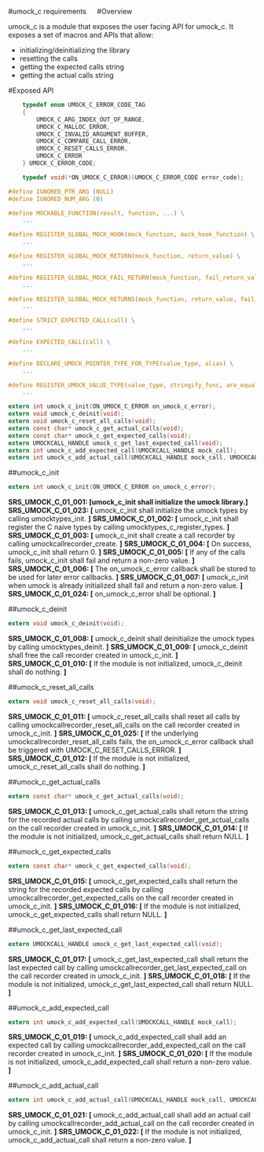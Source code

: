 #umock_c requirements
 
#Overview

umock_c is a module that exposes the user facing API for umock_c.
It exposes a set of macros and APIs that allow:
- initializing/deinitializing the library
- resetting the calls
- getting the expected calls string
- getting the actual calls string

#Exposed API

```c
    typedef enum UMOCK_C_ERROR_CODE_TAG
    {
        UMOCK_C_ARG_INDEX_OUT_OF_RANGE,
        UMOCK_C_MALLOC_ERROR,
        UMOCK_C_INVALID_ARGUMENT_BUFFER,
        UMOCK_C_COMPARE_CALL_ERROR,
        UMOCK_C_RESET_CALLS_ERROR,
        UMOCK_C_ERROR
    } UMOCK_C_ERROR_CODE;

    typedef void(*ON_UMOCK_C_ERROR)(UMOCK_C_ERROR_CODE error_code);

#define IGNORED_PTR_ARG (NULL)
#define IGNORED_NUM_ARG (0)

#define MOCKABLE_FUNCTION(result, function, ...) \
    ...

#define REGISTER_GLOBAL_MOCK_HOOK(mock_function, mock_hook_function) \
    ...

#define REGISTER_GLOBAL_MOCK_RETURN(mock_function, return_value) \
    ...

#define REGISTER_GLOBAL_MOCK_FAIL_RETURN(mock_function, fail_return_value) \
    ...

#define REGISTER_GLOBAL_MOCK_RETURNS(mock_function, return_value, fail_return_value) \
    ...

#define STRICT_EXPECTED_CALL(call) \
	...

#define EXPECTED_CALL(call) \
	...

#define DECLARE_UMOCK_POINTER_TYPE_FOR_TYPE(value_type, alias) \
    ...

#define REGISTER_UMOCK_VALUE_TYPE(value_type, stringify_func, are_equal_func, copy_func, free_func) \
    ...

extern int umock_c_init(ON_UMOCK_C_ERROR on_umock_c_error);
extern void umock_c_deinit(void);
extern void umock_c_reset_all_calls(void);
extern const char* umock_c_get_actual_calls(void);
extern const char* umock_c_get_expected_calls(void);
extern UMOCKCALL_HANDLE umock_c_get_last_expected_call(void);
extern int umock_c_add_expected_call(UMOCKCALL_HANDLE mock_call);
extern int umock_c_add_actual_call(UMOCKCALL_HANDLE mock_call, UMOCKCALL_HANDLE* matched_call);
```

##umock_c_init

```c
extern int umock_c_init(ON_UMOCK_C_ERROR on_umock_c_error);
```

**SRS_UMOCK_C_01_001: [**umock_c_init shall initialize the umock library.**]**
**SRS_UMOCK_C_01_023: [** umock_c_init shall initialize the umock types by calling umocktypes_init. **]**
**SRS_UMOCK_C_01_002: [** umock_c_init shall register the C naive types by calling umocktypes_c_register_types. **]**
**SRS_UMOCK_C_01_003: [** umock_c_init shall create a call recorder by calling umockcallrecorder_create. **]**
**SRS_UMOCK_C_01_004: [** On success, umock_c_init shall return 0. **]**
**SRS_UMOCK_C_01_005: [** If any of the calls fails, umock_c_init shall fail and return a non-zero value. **]**
**SRS_UMOCK_C_01_006: [** The on_umock_c_error callback shall be stored to be used for later error callbacks. **]**
**SRS_UMOCK_C_01_007: [** umock_c_init when umock is already initialized shall fail and return a non-zero value. **]**
**SRS_UMOCK_C_01_024: [** on_umock_c_error shall be optional. **]**

##umock_c_deinit

```c
extern void umock_c_deinit(void);
```

**SRS_UMOCK_C_01_008: [** umock_c_deinit shall deinitialize the umock types by calling umocktypes_deinit. **]**
**SRS_UMOCK_C_01_009: [** umock_c_deinit shall free the call recorder created in umock_c_init. **]**
**SRS_UMOCK_C_01_010: [** If the module is not initialized, umock_c_deinit shall do nothing. **]**

##umock_c_reset_all_calls

```c
extern void umock_c_reset_all_calls(void);
```

**SRS_UMOCK_C_01_011: [** umock_c_reset_all_calls shall reset all calls by calling umockcallrecorder_reset_all_calls on the call recorder created in umock_c_init. **]**
**SRS_UMOCK_C_01_025: [** If the underlying umockcallrecorder_reset_all_calls fails, the on_umock_c_error callback shall be triggered with UMOCK_C_RESET_CALLS_ERROR. **]**
**SRS_UMOCK_C_01_012: [** If the module is not initialized, umock_c_reset_all_calls shall do nothing. **]**

##umock_c_get_actual_calls

```c
extern const char* umock_c_get_actual_calls(void);
```

**SRS_UMOCK_C_01_013: [** umock_c_get_actual_calls shall return the string for the recorded actual calls by calling umockcallrecorder_get_actual_calls on the call recorder created in umock_c_init. **]**
**SRS_UMOCK_C_01_014: [** If the module is not initialized, umock_c_get_actual_calls shall return NULL. **]**

##umock_c_get_expected_calls

```c
extern const char* umock_c_get_expected_calls(void);
```

**SRS_UMOCK_C_01_015: [** umock_c_get_expected_calls shall return the string for the recorded expected calls by calling umockcallrecorder_get_expected_calls on the call recorder created in umock_c_init. **]**
**SRS_UMOCK_C_01_016: [** If the module is not initialized, umock_c_get_expected_calls shall return NULL. **]**

##umock_c_get_last_expected_call

```c
extern UMOCKCALL_HANDLE umock_c_get_last_expected_call(void);
```

**SRS_UMOCK_C_01_017: [** umock_c_get_last_expected_call shall return the last expected call by calling umockcallrecorder_get_last_expected_call on the call recorder created in umock_c_init. **]**
**SRS_UMOCK_C_01_018: [** If the module is not initialized, umock_c_get_last_expected_call shall return NULL. **]**

##umock_c_add_expected_call

```c
extern int umock_c_add_expected_call(UMOCKCALL_HANDLE mock_call);
```

**SRS_UMOCK_C_01_019: [** umock_c_add_expected_call shall add an expected call by calling umockcallrecorder_add_expected_call on the call recorder created in umock_c_init. **]**
**SRS_UMOCK_C_01_020: [** If the module is not initialized, umock_c_add_expected_call shall return a non-zero value. **]**

##umock_c_add_actual_call

```c
extern int umock_c_add_actual_call(UMOCKCALL_HANDLE mock_call, UMOCKCALL_HANDLE* matched_call);
```

**SRS_UMOCK_C_01_021: [** umock_c_add_actual_call shall add an actual call by calling umockcallrecorder_add_actual_call on the call recorder created in umock_c_init. **]**
**SRS_UMOCK_C_01_022: [** If the module is not initialized, umock_c_add_actual_call shall return a non-zero value. **]**
